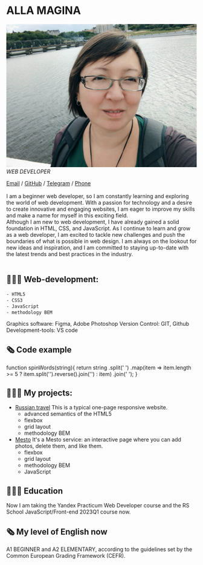 # ALLA MAGINA

![My Photo|250](./images/Alla%20Magina.jpg)
<br>
_WEB DEVELOPER_ <br>

[Email](mailto:babara@flylady.su) / [GitHub](https://github.com/Sattturday/) / [Telegram](https://t.me/Sattturday/) / [Phone](tel:+79196612276)
<br><br>
I am a beginner web developer, so I am constantly learning and exploring the world of web development. With a passion for technology and a desire to create innovative and engaging websites, I am eager to improve my skills and make a name for myself in this exciting field.
<br>
Although I am new to web development, I have already gained a solid foundation in HTML, CSS, and JavaScript. As I continue to learn and grow as a web developer, I am excited to tackle new challenges and push the boundaries of what is possible in web design. I am always on the lookout for new ideas and inspiration, and I am committed to staying up-to-date with the latest trends and best practices in the industry.
<br><br>

## 👩🏼‍💻 Web-development:

    - HTML5
    - CSS3
    - JavaScript
    - methodology BEM

Graphics software: Figma, Adobe Photoshop
Version Control: GIT, Github
Development-tools: VS code

## 🗞 Сode example

function spinWords(string){
return string
.split(' ')
.map(item => item.length >= 5 ? item.split('').reverse().join('') : item)
.join(' ');
}

## 👩🏼‍💻 My projects:

- [Russian travel](https://github.com/Sattturday/russian-travel) This is a typical one-page responsive website.
  - advanced semantics of the HTML5
  - flexbox
  - grid layout
  - methodology BEM
    <br>
- [Mesto](https://github.com/Sattturday/mesto) It's a Mesto service: an interactive page where you can add photos, delete them, and like them.
  - flexbox
  - grid layout
  - methodology BEM
  - JavaScript

## 👩🏼‍🎓 Education

Now I am taking the Yandex Practicum Web Developer course and the RS School JavaScript/Front-end 2023Q1 course now.

## 🗞 My level of English now

A1 BEGINNER and A2 ELEMENTARY, according to the guidelines set by the Common European Grading Framework (CEFR).
